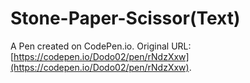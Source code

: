# Stone-Paper-Scissor(Text)

A Pen created on CodePen.io. Original URL: [https://codepen.io/Dodo02/pen/rNdzXxw](https://codepen.io/Dodo02/pen/rNdzXxw).

